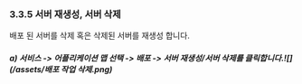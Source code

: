 ### 3.3.5 서버 재생성, 서버 삭제

배포 된 서버를 삭제 혹은 삭제된 서버를 재생성 합니다.

##### a\) 서비스 -&gt; 어플리케이션 맵 선택 -&gt; 배포 -&gt; 서버 재생성/서버 삭제를 클릭합니다.![](/assets/배포 작업 삭제.png)



